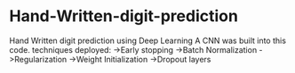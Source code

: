 # Hand-Written-digit-prediction
Hand Written digit prediction using Deep Learning
A CNN was built into this code.
techniques deployed:
->Early stopping
->Batch Normalization
->Regularization
->Weight Initialization
->Dropout layers

